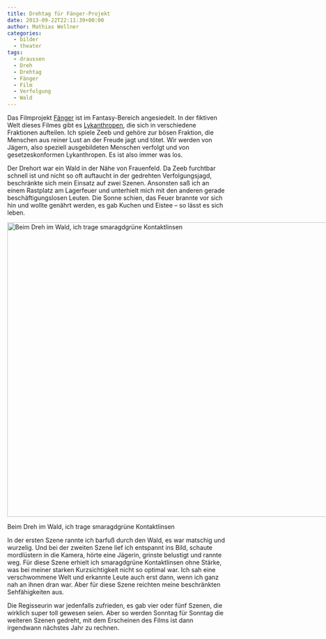 ```yaml
---
title: Drehtag für Fänger-Projekt
date: 2013-09-22T22:11:39+00:00
author: Mathias Wellner
categories:
  - bilder
  - theater
tags:
  - draussen
  - Dreh
  - Drehtag
  - Fänger
  - Film
  - Verfolgung
  - Wald
---
```

Das Filmprojekt [Fänger](https://www.facebook.com/pages/F%C3%A4nger/580790578616687?fref=ts) ist im Fantasy-Bereich angesiedelt. In der fiktiven Welt dieses Filmes gibt es [Lykanthropen](http://de.wikipedia.org/wiki/Lykanthropie), die sich in verschiedene Fraktionen aufteilen. Ich spiele Zeeb und gehöre zur bösen Fraktion, die Menschen aus reiner Lust an der Freude jagt und tötet. Wir werden von Jägern, also speziell ausgebildeten Menschen verfolgt und von gesetzeskonformen Lykanthropen. Es ist also immer was los. 

Der Drehort war ein Wald in der Nähe von Frauenfeld. Da Zeeb furchtbar schnell ist und nicht so oft auftaucht in der gedrehten Verfolgungsjagd, beschränkte sich mein Einsatz auf zwei Szenen. Ansonsten saß ich an einem Rastplatz am Lagerfeuer und unterhielt mich mit den anderen gerade beschäftigungslosen Leuten. Die Sonne schien, das Feuer brannte vor sich hin und wollte genährt werden, es gab Kuchen und Eistee &ndash; so lässt es sich leben. 

<div id="attachment_4994" style="width: 970px" class="wp-caption aligncenter">
  <a href="/wp-uploads/2014/12/544575_679472235415187_1778816063_n.jpg"><img src="/wp-uploads/2014/12/544575_679472235415187_1778816063_n.jpg" alt="Beim Dreh im Wald, ich trage smaragdgrüne Kontaktlinsen" width="960" height="676" class="size-full wp-image-4994" srcset="http://www.mwellner.de/wp-uploads/2014/12/544575_679472235415187_1778816063_n.jpg 960w, http://www.mwellner.de/wp-uploads/2014/12/544575_679472235415187_1778816063_n-300x211.jpg 300w, http://www.mwellner.de/wp-uploads/2014/12/544575_679472235415187_1778816063_n-213x150.jpg 213w, http://www.mwellner.de/wp-uploads/2014/12/544575_679472235415187_1778816063_n-150x105.jpg 150w" sizes="(max-width: 960px) 100vw, 960px" /></a>
  
  <p class="wp-caption-text">
    Beim Dreh im Wald, ich trage smaragdgrüne Kontaktlinsen
  </p>
</div>

In der ersten Szene rannte ich barfuß durch den Wald, es war matschig und wurzelig. Und bei der zweiten Szene lief ich entspannt ins Bild, schaute mordlüstern in die Kamera, hörte eine Jägerin, grinste belustigt und rannte weg. Für diese Szene erhielt ich smaragdgrüne Kontaktlinsen ohne Stärke, was bei meiner starken Kurzsichtigkeit nicht so optimal war. Ich sah eine verschwommene Welt und erkannte Leute auch erst dann, wenn ich ganz nah an ihnen dran war. Aber für diese Szene reichten meine beschränkten Sehfähigkeiten aus. 

Die Regisseurin war jedenfalls zufrieden, es gab vier oder fünf Szenen, die wirklich super toll gewesen seien. Aber so werden Sonntag für Sonntag die weiteren Szenen gedreht, mit dem Erscheinen des Films ist dann irgendwann nächstes Jahr zu rechnen.